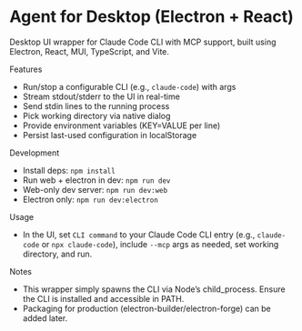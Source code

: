 # Agent for Desktop (Electron + React)

Desktop UI wrapper for Claude Code CLI with MCP support, built using Electron, React, MUI, TypeScript, and Vite.

Features

- Run/stop a configurable CLI (e.g., `claude-code`) with args
- Stream stdout/stderr to the UI in real-time
- Send stdin lines to the running process
- Pick working directory via native dialog
- Provide environment variables (KEY=VALUE per line)
- Persist last-used configuration in localStorage

Development

- Install deps: `npm install`
- Run web + electron in dev: `npm run dev`
- Web-only dev server: `npm run dev:web`
- Electron only: `npm run dev:electron`

Usage

- In the UI, set `CLI command` to your Claude Code CLI entry (e.g., `claude-code` or `npx claude-code`), include `--mcp` args as needed, set working directory, and run.

Notes

- This wrapper simply spawns the CLI via Node’s child_process. Ensure the CLI is installed and accessible in PATH.
- Packaging for production (electron-builder/electron-forge) can be added later.
